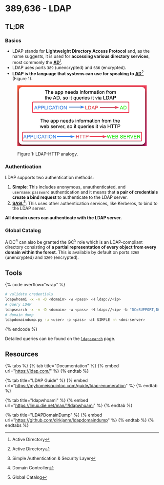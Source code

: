 # 389,636 - LDAP

## TL;DR

### Basics

* LDAP stands for **Lightweight Directory Access Protocol** and, as the name suggests, it is used for **accessing various directory services**, most commonly the [**AD**](#user-content-fn-1)[^1].
* LDAP uses ports `389` (unencrypted) and `636` (encrypted).
* **LDAP is the language that systems can use for speaking to** [**AD**](#user-content-fn-1)[^1] (Figure 1)**.**

<figure><img src="../../.gitbook/assets/ldap_process.png" alt="" width="556"><figcaption><p>Figure 1: LDAP-HTTP analogy. </p></figcaption></figure>

### Authentication

LDAP supports two authentication methods:

1. **Simple**: This includes anonymous, unauthenticated, and `username:password` authentication and it means that **a pair of credentials create a bind request** to authenticate to the LDAP server.
2. [**SASL**](#user-content-fn-2)[^2]: This uses other authentication services, like Kerberos, to bind to the LDAP server.

**All domain users can authenticate with the LDAP server.**

### Global Catalog

A DC[^3] can also be granted the GC[^4] role which is an LDAP-compliant directory consisting of **a partial representation of every object from every domain within the forest**. This is available by default on ports `3268` (unencrypted) and `3269` (encrypted).

## Tools

{% code overflow="wrap" %}
```bash
# validate credentials
ldapwhoami -x -v -D <domain> -w <pass> -H ldap://<ip>
# query LDAP
ldapsearch -x -v -D <domain> -w <pass> -H ldap://<ip> -b "DC=SUPPORT,DC=HTB"
# domain dump
ldapdomaindump.py -u <user> -p <pass> -at SIMPLE -n <dns-server>
```
{% endcode %}

Detailed queries can be found on the [`ldapsearch`](../../tl-dr/active-directory/ad-tools/ldapsearch.md) page.

## Resources

{% tabs %}
{% tab title="Documentation" %}
{% embed url="https://ldap.com/" %}
{% endtab %}

{% tab title="LDAP Guide" %}
{% embed url="https://myhomeisquintoc.com/guide/ldap-enumeration" %}
{% endtab %}

{% tab title="ldapwhoami" %}
{% embed url="https://linux.die.net/man/1/ldapwhoami" %}
{% endtab %}

{% tab title="LDAPDomainDump" %}
{% embed url="https://github.com/dirkjanm/ldapdomaindump" %}
{% endtab %}
{% endtabs %}

[^1]: Active Directory

[^2]: Simple Authentication & Security Layer

[^3]: Domain Controller

[^4]: Global Catalog
